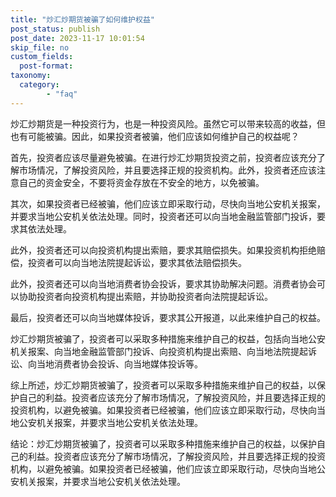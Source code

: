 ```yaml
---
title: "炒汇炒期货被骗了如何维护权益"
post_status: publish
post_date: 2023-11-17 10:01:54
skip_file: no
custom_fields: 
  post-format: 
taxonomy:
  category:
        - "faq"
---
```


炒汇炒期货是一种投资行为，也是一种投资风险。虽然它可以带来较高的收益，但也有可能被骗。因此，如果投资者被骗，他们应该如何维护自己的权益呢？

首先，投资者应该尽量避免被骗。在进行炒汇炒期货投资之前，投资者应该充分了解市场情况，了解投资风险，并且要选择正规的投资机构。此外，投资者还应该注意自己的资金安全，不要将资金存放在不安全的地方，以免被骗。

其次，如果投资者已经被骗，他们应该立即采取行动，尽快向当地公安机关报案，并要求当地公安机关依法处理。同时，投资者还可以向当地金融监管部门投诉，要求其依法处理。

此外，投资者还可以向投资机构提出索赔，要求其赔偿损失。如果投资机构拒绝赔偿，投资者可以向当地法院提起诉讼，要求其依法赔偿损失。

此外，投资者还可以向当地消费者协会投诉，要求其协助解决问题。消费者协会可以协助投资者向投资机构提出索赔，并协助投资者向法院提起诉讼。

最后，投资者还可以向当地媒体投诉，要求其公开报道，以此来维护自己的权益。

炒汇炒期货被骗了，投资者可以采取多种措施来维护自己的权益，包括向当地公安机关报案、向当地金融监管部门投诉、向投资机构提出索赔、向当地法院提起诉讼、向当地消费者协会投诉、向当地媒体投诉等。

综上所述，炒汇炒期货被骗了，投资者可以采取多种措施来维护自己的权益，以保护自己的利益。投资者应该充分了解市场情况，了解投资风险，并且要选择正规的投资机构，以避免被骗。如果投资者已经被骗，他们应该立即采取行动，尽快向当地公安机关报案，并要求当地公安机关依法处理。

结论：炒汇炒期货被骗了，投资者可以采取多种措施来维护自己的权益，以保护自己的利益。投资者应该充分了解市场情况，了解投资风险，并且要选择正规的投资机构，以避免被骗。如果投资者已经被骗，他们应该立即采取行动，尽快向当地公安机关报案，并要求当地公安机关依法处理。
